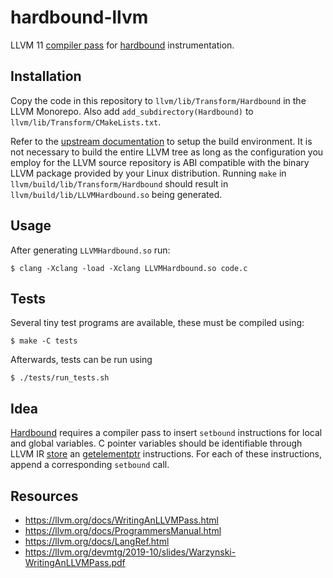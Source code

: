 # hardbound-llvm

LLVM 11 [compiler pass][llvm compiler pass] for [hardbound][hardbound doi] instrumentation.

## Installation

Copy the code in this repository to `llvm/lib/Transform/Hardbound` in
the LLVM Monorepo. Also add `add_subdirectory(Hardbound)` to
`llvm/lib/Transform/CMakeLists.txt`.

Refer to the [upstream documentation][llvm build env] to setup the build
environment. It is not necessary to build the entire LLVM tree as long
as the configuration you employ for the LLVM source repository is ABI
compatible with the binary LLVM package provided by your Linux
distribution. Running `make` in `llvm/build/lib/Transform/Hardbound`
should result in `llvm/build/lib/LLVMHardbound.so` being generated.

## Usage

After generating `LLVMHardbound.so` run:

	$ clang -Xclang -load -Xclang LLVMHardbound.so code.c

## Tests

Several tiny test programs are available, these must be compiled using:

	$ make -C tests

Afterwards, tests can be run using

	$ ./tests/run_tests.sh

## Idea

[Hardbound][hardbound doi] requires a compiler pass to insert `setbound`
instructions for local and global variables. C pointer variables should
be identifiable through LLVM IR [store][llvm store instr] an
[getelementptr][llvm getelementptr instr] instructions. For each of
these instructions, append a corresponding `setbound` call.

## Resources

* https://llvm.org/docs/WritingAnLLVMPass.html
* https://llvm.org/docs/ProgrammersManual.html
* https://llvm.org/docs/LangRef.html
* https://llvm.org/devmtg/2019-10/slides/Warzynski-WritingAnLLVMPass.pdf

[llvm build env]: https://releases.llvm.org/11.0.0/docs/WritingAnLLVMPass.html#setting-up-the-build-environment
[llvm compiler pass]: https://releases.llvm.org/11.0.0/docs/WritingAnLLVMPass.html
[hardbound doi]: https://doi.org/10.1145/1353535.1346295
[llvm store instr]: https://llvm.org/docs/LangRef.html#store-instruction
[llvm getelementptr instr]: https://llvm.org/docs/LangRef.html#getelementptr-instruction

